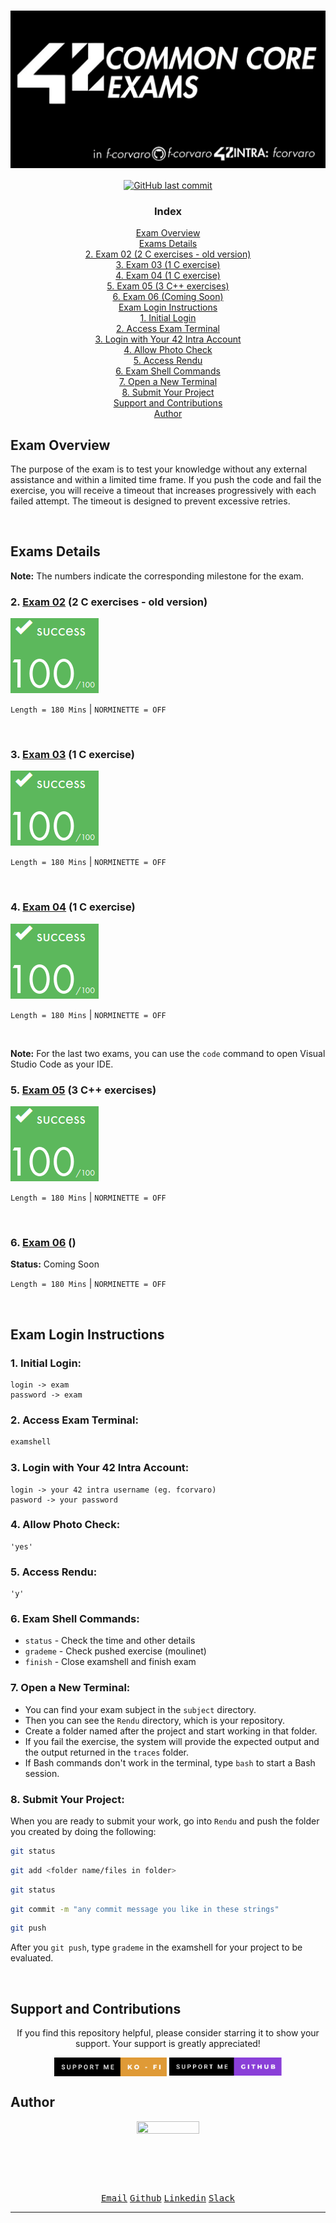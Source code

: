 # <a href="https://github.com/f-corvaro/42.common_core/tree/main"><img align="center" src="https://github.com/f-corvaro/42.common_core/blob/main/exams/.extra/42exams.png"></a>

<p align="center" style="text-decoration: none;">
  <a href="https://github.com/f-corvaro/42.common_core/tree/main/exams"><img alt="GitHub last commit" src="https://img.shields.io/github/last-commit/f-corvaro/42.common_core?color=black" /></a>
</p>

<h3 align="center">Index</h3>
<p align="center">
 <a href="#exam-overview">Exam Overview</a><br>
 <a href="#exams-details">Exams Details</a><br>
 <a href="#2-exam-02-2-c-exercises---old-version">2. Exam 02 (2 C exercises - old version)</a><br>
 <a href="#3-exam-03-1-c-exercise">3. Exam 03 (1 C exercise)</a><br>
 <a href="#4-exam-04-1-c-exercise">4. Exam 04 (1 C exercise)</a><br>
 <a href="#5-exam-05-3-c-exercises">5. Exam 05 (3 C++ exercises)</a><br>
 <a href="#6-exam-06-coming-soon">6. Exam 06 (Coming Soon)</a><br>
 <a href="#exam-login-instructions">Exam Login Instructions</a><br>
 <a href="#1-initial-login">1. Initial Login</a><br>
 <a href="#2-access-exam-terminal">2. Access Exam Terminal</a><br>
 <a href="#3-login-with-your-42-intra-account">3. Login with Your 42 Intra Account</a><br>
 <a href="#4-allow-photo-check">4. Allow Photo Check</a><br>
 <a href="#5-access-rendu">5. Access Rendu</a><br>
 <a href="#6-exam-shell-commands">6. Exam Shell Commands</a><br>
 <a href="#7-open-a-new-terminal">7. Open a New Terminal</a><br>
 <a href="#8-submit-your-project">8. Submit Your Project</a><br>
 <a href="#support-and-contributions">Support and Contributions</a><br>
 <a href="#author">Author</a><br>
</p>

## Exam Overview

The purpose of the exam is to test your knowledge without any external assistance and within a limited time frame. If you push the code and fail the exercise, you will receive a timeout that increases progressively with each failed attempt. The timeout is designed to prevent excessive retries.

<br>

## Exams Details

<p align="justify">

**Note:** The numbers indicate the corresponding milestone for the exam.

### 2. [Exam 02](https://github.com/f-corvaro/42.common_core/tree/main/exams/exam-02) (2 C exercises - old version)

[![fcorvaro's 42 Exam Rank 02 Score](https://github.com/f-corvaro/42.common_core/blob/main/.extra/100.png)](https://profile.intra.42.fr/users/fcorvaro)

```Length = 180 Mins``` | ```NORMINETTE = OFF```

</p>
<br>

<p align="justify">

### 3. [Exam 03](https://github.com/f-corvaro/42.common_core/tree/main/exams/exam-03) (1 C exercise)

[![fcorvaro's 42 Exam Rank 03 Score](https://github.com/f-corvaro/42.common_core/blob/main/.extra/100.png)](https://profile.intra.42.fr/users/fcorvaro)

```Length = 180 Mins``` | ```NORMINETTE = OFF```

</p>
<br>

### 4. [Exam 04](https://github.com/f-corvaro/42.common_core/tree/main/exams/exam-04) (1 C exercise)

[![fcorvaro's 42 Exam Rank 04 Score](https://github.com/f-corvaro/42.common_core/blob/main/.extra/100.png)](https://profile.intra.42.fr/users/fcorvaro)

```Length = 180 Mins``` | ```NORMINETTE = OFF```

</p>
<br>

**Note:** For the last two exams, you can use the `code` command to open Visual Studio Code as your IDE.

### 5. [Exam 05](https://github.com/f-corvaro/42.common_core/tree/main/exams/exam-05) (3 C++ exercises)

[![fcorvaro's 42 Exam Rank 05 Score](https://github.com/f-corvaro/42.common_core/blob/main/.extra/100.png)](https://profile.intra.42.fr/users/fcorvaro)

```Length = 180 Mins``` | ```NORMINETTE = OFF```

</p>
<br>

### 6. [Exam 06](https://github.com/f-corvaro/42.common_core/tree/main/exams/exam-06) ()

**Status:** Coming Soon

```Length = 180 Mins``` | ```NORMINETTE = OFF```

</p>
<br>

## Exam Login Instructions

<p align="justify">

### 1. Initial Login:

```plaintext
login -> exam
password -> exam
```

### 2. Access Exam Terminal:

```bash
examshell
```

### 3. Login with Your 42 Intra Account:

```plaintext
login -> your 42 intra username (eg. fcorvaro)
pasword -> your password
```

### 4. Allow Photo Check:

```plaintext
'yes'
```

### 5. Access Rendu:

```plaintext
'y'
```

### 6. Exam Shell Commands:

- `status` - Check the time and other details
- `grademe` - Check pushed exercise (moulinet)
- `finish` - Close examshell and finish exam

### 7. Open a New Terminal:

- You can find your exam subject in the `subject` directory.
- Then you can see the `Rendu` directory, which is your repository.
- Create a folder named after the project and start working in that folder.
- If you fail the exercise, the system will provide the expected output and the output returned in the `traces` folder.
- If Bash commands don't work in the terminal, type `bash` to start a Bash session.

### 8. Submit Your Project:

When you are ready to submit your work, go into `Rendu` and push the folder you created by doing the following:

```bash
git status
```

```bash
git add <folder name/files in folder>
```

```bash
git status
```

```bash
git commit -m "any commit message you like in these strings"
```

```bash
git push
```

After you `git push`, type `grademe` in the examshell for your project to be evaluated.

</p>
<br>

## Support and Contributions

<p align="center">
If you find this repository helpful, please consider starring it to show your support. Your support is greatly appreciated!</p>

<p align="center">
<a href="https://ko-fi.com/fcorvaro"><img width="180" img align="center" src="https://github.com/f-corvaro/42.common_core/blob/main/.extra/support-me-ko-fi.svg"><alt=""></a>
<a href="https://github.com/sponsors/f-corvaro"><img width="180" img align="center" src="https://github.com/f-corvaro/42.common_core/blob/main/.extra/support-me-github.svg"><alt=""></a>

<br>

## Author

<p align="center"><a href="https://profile.intra.42.fr/users/fcorvaro"><img style="height:auto;" src="https://avatars.githubusercontent.com/u/102758065?v=4" width="100" height="100"alt=""></a>
<p align="center">
<a href="mailto:fcorvaro@student.42roma.it"><kbd>Email</kbd><alt=""></a>
<a href="https://github.com/f-corvaro"><kbd>Github</kbd><alt=""></a>
<a href="https://www.linkedin.com/in/f-corvaro/"><kbd>Linkedin</kbd><alt=""></a>
<a href="https://42born2code.slack.com/team/U050L8XAFLK"><kbd>Slack</kbd><alt=""></a>

<hr/>